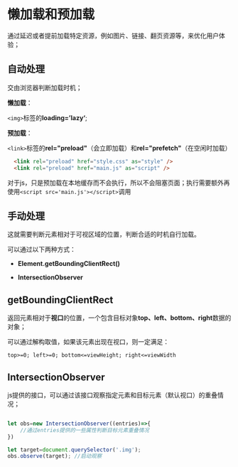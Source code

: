 # 懒加载和预加载

 通过延迟或者提前加载特定资源，例如图片、链接、翻页资源等，来优化用户体验；



## 自动处理

交由浏览器判断加载时机；

**懒加载**：

`<img>`标签的**loading=’lazy‘**;

**预加载**：

`<link>`标签的**rel="preload"**（会立即加载）和**rel="prefetch"**（在空闲时加载）

```html
  <link rel="preload" href="style.css" as="style" />
  <link rel="preload" href="main.js" as="script" />
```

对于js，只是预加载在本地缓存而不会执行，所以不会阻塞页面；执行需要额外再使用`<script src='main.js'></script>`调用



## 手动处理

 这就需要判断元素相对于可视区域的位置，判断合适的时机自行加载。

可以通过以下两种方式：

- **Element.getBoundingClientRect()**

- **IntersectionObserver**



## getBoundingClientRect

返回元素相对于**视口**的位置，一个包含目标对象**top、left、bottom、right**数据的对象；

可以通过解构取值，如果该元素出现在视口，则一定满足：

`top>=0; left>=0; bottom<=viewHeight; right<=viewWidth`



## IntersectionObserver

js提供的接口，可以通过该接口观察指定元素和目标元素（默认视口）的重叠情况；

```js

let obs=new IntersectionObserver((entries)=>{
    //通过entries提供的一些属性判断目标元素重叠情况
})

let target=document.querySelector('.img');
obs.observe(target); //启动观察
```



